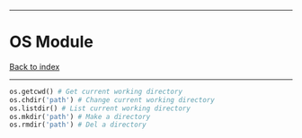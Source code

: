 
---
# OS Module

[Back to index](../CS/OS/index.md)

---

```python
os.getcwd() # Get current working directory
os.chdir('path') # Change current working directory
os.listdir() # List current working directory
os.mkdir('path') # Make a directory
os.rmdir('path') # Del a directory
```